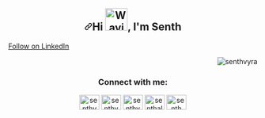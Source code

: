  </div>
    <article class="markdown-body entry-content container-lg f5" itemprop="text"><h1 align="center" dir="auto"><a id="user-content-hi--im-Senth Vyra" class="anchor" aria-hidden="true" href="#hi--im-Senth-Vyra"><svg class="octicon octicon-link" viewBox="0 0 16 16" version="1.1" width="16" height="16" aria-hidden="true"><path fill-rule="evenodd" d="M7.775 3.275a.75.75 0 001.06 1.06l1.25-1.25a2 2 0 112.83 2.83l-2.5 2.5a2 2 0 01-2.83 0 .75.75 0 00-1.06 1.06 3.5 3.5 0 004.95 0l2.5-2.5a3.5 3.5 0 00-4.95-4.95l-1.25 1.25zm-4.69 9.64a2 2 0 010-2.83l2.5-2.5a2 2 0 012.83 0 .75.75 0 001.06-1.06 3.5 3.5 0 00-4.95 0l-2.5 2.5a3.5 3.5 0 004.95 4.95l1.25-1.25a.75.75 0 00-1.06-1.06l-1.25 1.25a2 2 0 01-2.83 0z"></path></svg></a>Hi <a target="_blank" rel="noopener noreferrer nofollow" href="https://raw.githubusercontent.com/nixin72/nixin72/master/wave.gif"><img src="https://raw.githubusercontent.com/nixin72/nixin72/master/wave.gif" alt="Waving hand animated gif" height="45" width="45" data-animated-image="" style="max-width: 100%;"></a>, I'm Senth</h1>

<a class="libutton" href="https://www.linkedin.com/comm/mynetwork/discovery-see-all?usecase=PEOPLE_FOLLOWS&followMember=senthvyra" target="_blank">Follow on LinkedIn</a>
<div align="right" dir="auto">
</div>

<p align="right"> <img src="https://komarev.com/ghpvc/?username=senthvyra&label=Profile%20views&color=0e75b6&style=flat" alt="senthvyra" /> </p>
<h3 align="center">Connect with me:</h3>
<p align="center">
<a href="https://twitter.com/senthvyra" target="blank"><img align="center" src="https://raw.githubusercontent.com/rahuldkjain/github-profile-readme-generator/master/src/images/icons/Social/twitter.svg" alt="senthvyra" height="30" width="40" /></a>
<a href="https://linkedin.com/in/senthvyra" target="blank"><img align="center" src="https://raw.githubusercontent.com/rahuldkjain/github-profile-readme-generator/master/src/images/icons/Social/linked-in-alt.svg" alt="senthvyra" height="30" width="40" /></a>
<a href="https://fb.com/senthvyra" target="blank"><img align="center" src="https://raw.githubusercontent.com/rahuldkjain/github-profile-readme-generator/master/src/images/icons/Social/facebook.svg" alt="senthvyra" height="30" width="40" /></a>
<a href="https://instagram.com/senthvyra" target="blank"><img align="center" src="https://raw.githubusercontent.com/rahuldkjain/github-profile-readme-generator/master/src/images/icons/Social/instagram.svg" alt="senthalanvyra" height="30" width="40" /></a>
<a href="https://www.youtube.com/c/senth" target="blank"><img align="center" src="https://raw.githubusercontent.com/rahuldkjain/github-profile-readme-generator/master/src/images/icons/Social/youtube.svg" alt="senth" height="30" width="40" /></a>
</p>
